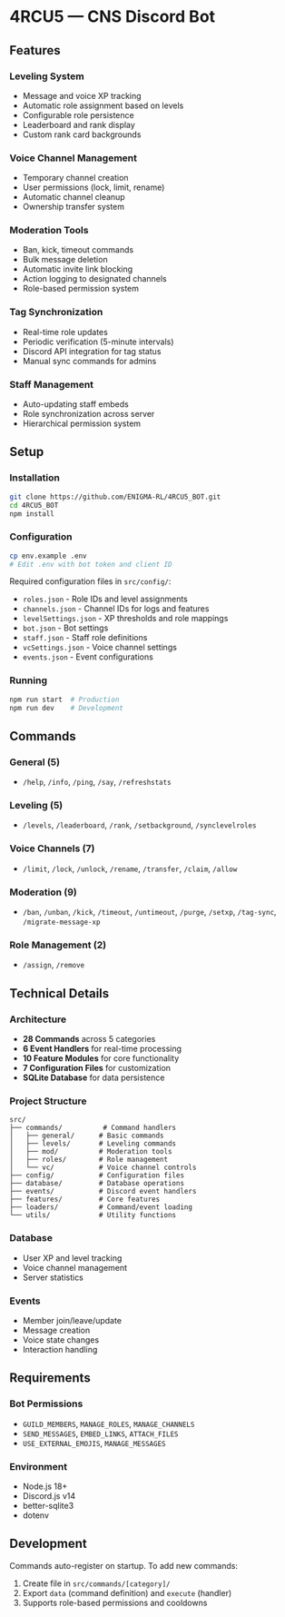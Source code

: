 # 4RCU5 — CNS Discord Bot


## Features

### Leveling System
- Message and voice XP tracking
- Automatic role assignment based on levels
- Configurable role persistence
- Leaderboard and rank display
- Custom rank card backgrounds

### Voice Channel Management
- Temporary channel creation
- User permissions (lock, limit, rename)
- Automatic channel cleanup
- Ownership transfer system

### Moderation Tools
- Ban, kick, timeout commands
- Bulk message deletion
- Automatic invite link blocking
- Action logging to designated channels
- Role-based permission system

### Tag Synchronization
- Real-time role updates
- Periodic verification (5-minute intervals)
- Discord API integration for tag status
- Manual sync commands for admins

### Staff Management
- Auto-updating staff embeds
- Role synchronization across server
- Hierarchical permission system

## Setup

### Installation
```bash
git clone https://github.com/ENIGMA-RL/4RCU5_BOT.git
cd 4RCU5_BOT
npm install
```

### Configuration
```bash
cp env.example .env
# Edit .env with bot token and client ID
```

Required configuration files in `src/config/`:
- `roles.json` - Role IDs and level assignments
- `channels.json` - Channel IDs for logs and features
- `levelSettings.json` - XP thresholds and role mappings
- `bot.json` - Bot settings
- `staff.json` - Staff role definitions
- `vcSettings.json` - Voice channel settings
- `events.json` - Event configurations

### Running
```bash
npm run start  # Production
npm run dev    # Development
```

## Commands

### General (5)
- `/help`, `/info`, `/ping`, `/say`, `/refreshstats`

### Leveling (5)
- `/levels`, `/leaderboard`, `/rank`, `/setbackground`, `/synclevelroles`

### Voice Channels (7)
- `/limit`, `/lock`, `/unlock`, `/rename`, `/transfer`, `/claim`, `/allow`

### Moderation (9)
- `/ban`, `/unban`, `/kick`, `/timeout`, `/untimeout`, `/purge`, `/setxp`, `/tag-sync`, `/migrate-message-xp`

### Role Management (2)
- `/assign`, `/remove`

## Technical Details

### Architecture
- **28 Commands** across 5 categories
- **6 Event Handlers** for real-time processing
- **10 Feature Modules** for core functionality
- **7 Configuration Files** for customization
- **SQLite Database** for data persistence

### Project Structure
```
src/
├── commands/          # Command handlers
│   ├── general/      # Basic commands
│   ├── levels/       # Leveling commands
│   ├── mod/          # Moderation tools
│   ├── roles/        # Role management
│   └── vc/           # Voice channel controls
├── config/           # Configuration files
├── database/         # Database operations
├── events/           # Discord event handlers
├── features/         # Core features
├── loaders/          # Command/event loading
└── utils/            # Utility functions
```

### Database
- User XP and level tracking
- Voice channel management
- Server statistics

### Events
- Member join/leave/update
- Message creation
- Voice state changes
- Interaction handling

## Requirements

### Bot Permissions
- `GUILD_MEMBERS`, `MANAGE_ROLES`, `MANAGE_CHANNELS`
- `SEND_MESSAGES`, `EMBED_LINKS`, `ATTACH_FILES`
- `USE_EXTERNAL_EMOJIS`, `MANAGE_MESSAGES`

### Environment
- Node.js 18+
- Discord.js v14
- better-sqlite3
- dotenv

## Development

Commands auto-register on startup. To add new commands:
1. Create file in `src/commands/[category]/`
2. Export `data` (command definition) and `execute` (handler)
3. Supports role-based permissions and cooldowns

